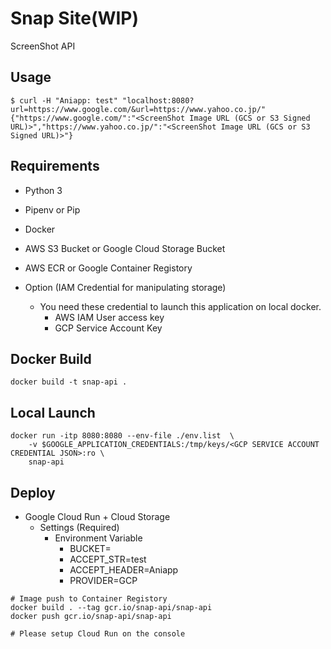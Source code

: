 # Snap Site(WIP)

ScreenShot API

## Usage

```
$ curl -H "Aniapp: test" "localhost:8080?url=https://www.google.com/&url=https://www.yahoo.co.jp/"
{"https://www.google.com/":"<ScreenShot Image URL (GCS or S3 Signed URL)>","https://www.yahoo.co.jp/":"<ScreenShot Image URL (GCS or S3 Signed URL)>"}
```

## Requirements
- Python 3
- Pipenv or Pip
- Docker
- AWS S3 Bucket or Google Cloud Storage Bucket
- AWS ECR or Google Container Registory

- Option (IAM Credential for manipulating storage)
    - You need these credential to launch this application on local docker.
        - AWS IAM User access key
        - GCP Service Account Key


## Docker Build

```
docker build -t snap-api .
```

## Local Launch

```
docker run -itp 8080:8080 --env-file ./env.list  \
    -v $GOOGLE_APPLICATION_CREDENTIALS:/tmp/keys/<GCP SERVICE ACCOUNT CREDENTIAL JSON>:ro \
    snap-api
```

## Deploy

- Google Cloud Run + Cloud Storage
    - Settings (Required)
        - Environment Variable
            - BUCKET=<GCS bucket naem>
            - ACCEPT_STR=test
            - ACCEPT_HEADER=Aniapp
            - PROVIDER=GCP
```
# Image push to Container Registory
docker build . --tag gcr.io/snap-api/snap-api
docker push gcr.io/snap-api/snap-api

# Please setup Cloud Run on the console
```